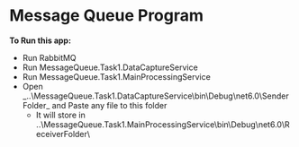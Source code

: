 # Message Queue Program
**To Run this app:**
- Run RabbitMQ
- Run MessageQueue.Task1.DataCaptureService
- Run MessageQueue.Task1.MainProcessingService
- Open _..\MessageQueue.Task1.DataCaptureService\bin\Debug\net6.0\SenderFolder\_ and Paste any file to this folder
  - It will store in ..\MessageQueue.Task1.MainProcessingService\bin\Debug\net6.0\ReceiverFolder\
